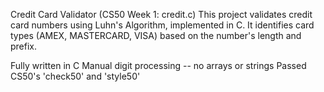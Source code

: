 Credit Card Validator (CS50 Week 1: credit.c)
This project validates credit card numbers using Luhn's Algorithm, implemented in C. It identifies card types (AMEX, MASTERCARD, VISA) based on the number's length and prefix.

Fully written in C
Manual digit processing -- no arrays or strings
Passed CS50's 'check50' and 'style50'
